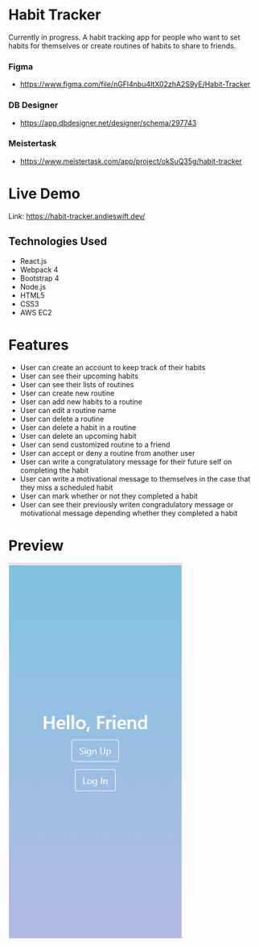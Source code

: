 # Habit Tracker
Currently in progress. A habit tracking app for people who want to set habits for themselves or create routines of habits to share to friends.

### Figma
- https://www.figma.com/file/nGFl4nbu4ItX02zhA2S9yE/Habit-Tracker

### DB Designer
- https://app.dbdesigner.net/designer/schema/297743

### Meistertask
- https://www.meistertask.com/app/project/okSuQ35g/habit-tracker

# Live Demo
Link: https://habit-tracker.andieswift.dev/

## Technologies Used
- React.js
- Webpack 4
- Bootstrap 4
- Node.js
- HTML5
- CSS3
- AWS EC2

# Features
- User can create an account to keep track of their habits
- User can see their upcoming habits
- User can see their lists of routines
- User can create new routine
- User can add new habits to a routine
- User can edit a routine name
- User can delete a routine
- User can delete a habit in a routine
- User can delete an upcoming habit
- User can send customized routine to a friend
- User can accept or deny a routine from another user
- User can write a congratulatory message for their future self on completing the habit
- User can write a motivational message to themselves in the case that they miss a scheduled habit
- User can mark whether or not they completed a habit
- User can see their previously writen congradulatory message or motivational message depending whether they completed a habit

# Preview
![Screenshot of App](server/public/images/habit-tracker.gif)
